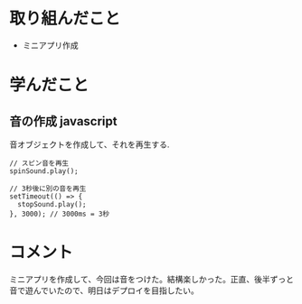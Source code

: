 # 取り組んだこと
- ミニアプリ作成

# 学んだこと
## 音の作成 javascript
音オブジェクトを作成して、それを再生する. 

```
// スピン音を再生
spinSound.play();

// 3秒後に別の音を再生
setTimeout(() => {
  stopSound.play();
}, 3000); // 3000ms = 3秒
```


# コメント
ミニアプリを作成して、今回は音をつけた。結構楽しかった。正直、後半ずっと音で遊んでいたので、明日はデプロイを目指したい。